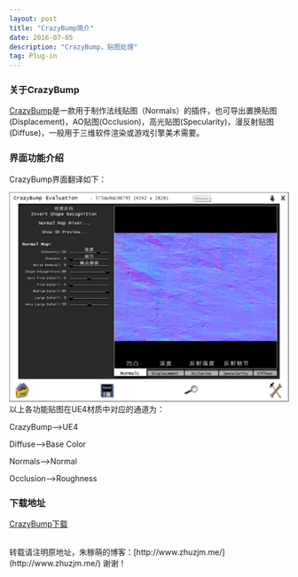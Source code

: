 ```yaml
---
layout: post
title: "CrazyBump简介"
date: 2016-07-05
description: "CrazyBump，贴图处理"
tag: Plug-in
---  
```

### 关于CrazyBump
[CrazyBump](http://www.crazybump.com/)是一款用于制作法线贴图（Normals）的插件，也可导出置换贴图(Displacement)，AO贴图(Occlusion)，高光贴图(Specularity)，漫反射贴图(Diffuse)，一般用于三维软件渲染或游戏引擎美术需要。

### 界面功能介绍
CrazyBump界面翻译如下：

![](/images/Pic/CrazyBump简介/CrazyBump简介_1.jpg)
以上各功能贴图在UE4材质中对应的通道为：

CrazyBump——>UE4

Diffuse——>Base Color

Normals——>Normal

Occlusion——>Roughness




### 下载地址

[CrazyBump下载](http://pan.baidu.com/s/1skW4iip)

<br>
转载请注明原地址，朱稼萌的博客：[http://www.zhuzjm.me/](http://www.zhuzjm.me/) 谢谢！
